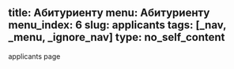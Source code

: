 title: Абитуриенту
menu: Абитуриенту
menu_index: 6
slug: applicants
tags: [_nav, _menu, _ignore_nav]
type: no_self_content
---

applicants page
